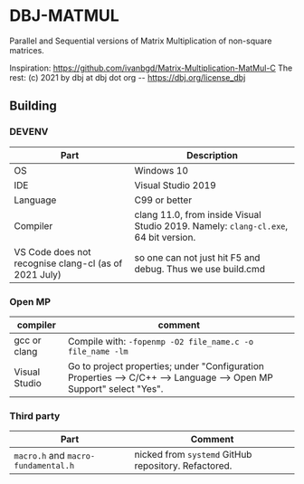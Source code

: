 
# DBJ-MATMUL

Parallel and Sequential versions of Matrix Multiplication of non-square matrices.

Inspiration: https://github.com/ivanbgd/Matrix-Multiplication-MatMul-C
The rest: (c) 2021 by dbj at dbj dot org -- https://dbj.org/license_dbj


## Building

### DEVENV

| Part | Description
|---|----------
OS | Windows 10
IDE | Visual Studio 2019
Language | C99 or better
Compiler | clang 11.0, from inside Visual Studio 2019. Namely: `clang-cl.exe`, 64 bit version.
VS Code does not recognise clang-cl (as of 2021 July) | so one can not just hit F5 and debug. Thus we use build.cmd

### Open MP 

| compiler | comment
|----------|----------
| gcc or clang | Compile with: `-fopenmp -O2 file_name.c -o file_name -lm`
| Visual Studio | Go to project properties; under "Configuration Properties --> C/C++ --> Language --> Open MP Support" select "Yes".

### Third party

| Part | Comment
|------|-----------
|`macro.h` and `macro-fundamental.h` | nicked from `systemd` GitHub repository. Refactored.
